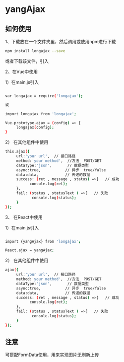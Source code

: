 # yangAjax

## 如何使用
1、下载放在一个文件夹里，然后调用或使用npm进行下载
``` bash
npm install longajax --save

```

或者下载该文件，引入
<script src="yangAjax.js"></script>

2、在Vue中使用

1）在main.js引入
``` bash

var longajax = require('longajax');

或

import longajax from 'longajax';

Vue.prototype.ajax = (config) => {
     longajax(config);
}

```
2） 在其他组件中使用
``` bash
this.ajax({
     url:'your url',  // 接口路径
     method:'your method',  //方法  POST/GET
     dataType:'json',       // 数据类型
     async:true,           // 异步  true/false
     data:data,            // 传递的数据
     success: (ret , message , status) =>{   // 成功
           console.log(ret);
     },
     fail: (status , statusText ) =>{   // 失败
            console.log(status);
     }
});
```

3、 在React中使用

1）在main.js引入
``` bash

import {yangAjax} from 'longajax';

React.ajax = yangAjax;

```
2） 在其他组件中使用
``` bash
ajax({
     url:'your url',  // 接口路径
     method:'your method',  //方法  POST/GET
     dataType:'json',       // 数据类型
     async:true,           // 异步  true/false
     data:data,            // 传递的数据
     success: (ret , message , status) =>{   // 成功
           console.log(ret);
     },
     fail: (status , statusText ) =>{   // 失败
            console.log(status);
     }
});
```

## 注意

可搭配FormData使用，用来实现图片无刷新上传
